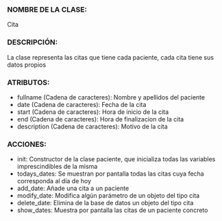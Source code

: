 ### NOMBRE DE LA CLASE:  
Cita

### DESCRIPCIÓN:
La clase representa las citas que tiene cada paciente, cada cita tiene sus datos propios

### ATRIBUTOS:
- fullname	(Cadena de caracteres):	 Nombre y apellidos del paciente
- date (Cadena de caracteres): Fecha de la cita
- start	(Cadena de caracteres):	 Hora de inicio de la cita
- end	(Cadena de caracteres):	 Hora de finalizacion de la cita
- description	(Cadena de caracteres):	 Motivo de la cita

### ACCIONES:
- init: Constructor de la clase paciente, que inicializa todas las variables imprescindibles de la misma
- todays_dates: Se muestran por pantalla todas las citas cuya fecha corresponda al día de hoy
- add_date: Añade una cita a un paciente
- modify_date: Modifica algún parámetro de un objeto del tipo cita
- delete_date: Elimina de la base de datos un objeto del tipo cita
- show_dates: Muestra por pantalla las citas de un paciente concreto 
